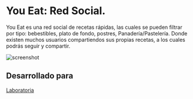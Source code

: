 # You Eat: Red Social.

You Eat es una red social de recetas rápidas, las cuales se pueden filtrar por tipo: bebestibles, plato de fondo, postres, Panadería/Pastelería. Donde existen muchos usuarios compartiendos sus propias recetas, a los cuales podrás seguir y compartir.

![screenshot](https://user-images.githubusercontent.com/32280744/37937409-ee1f4346-312f-11e8-8229-6f55e9b6cafb.png)

## Desarrollado para 
[Laboratoria](http://laboratoria.la)
